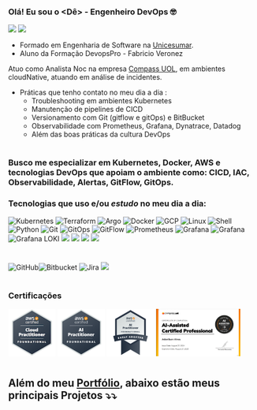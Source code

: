 ### Olá! Eu sou o <Dê>  - Engenheiro DevOps 🤓
[![](https://img.shields.io/badge/portfolio-0077B7?style=for-the-badge&logo=portfolio&logoColor=white)](http://knz.dev.br/)
[![](https://img.shields.io/badge/LinkedIn-0077B5?style=for-the-badge&logo=linkedin&logoColor=white)](https://www.linkedin.com/in/adenilson-konzelmann/) 

- Formado em Engenharia de Software na [Unicesumar](https://www.unicesumar.edu.br/).
- Aluno da Formação DevopsPro - Fabricio Veronez

Atuo como Analista Noc na empresa [Compass UOL](https://compass.uol/en/home/), em ambientes cloudNative, atuando em análise de incidentes.  

- Práticas que tenho contato no meu dia a dia  :
  - Troubleshooting em ambientes Kubernetes
  - Manutenção de pipelines de CICD
  - Versionamento com Git (gitflow e gitOps) e BitBucket 
  - Observabilidade com Prometheus, Grafana, Dynatrace, Datadog
  - Além das boas práticas da cultura DevOps


#

### Busco me especializar em Kubernetes, Docker, AWS e tecnologias DevOps que apoiam o ambiente como: CICD, IAC, Observabilidade, Alertas, GitFlow, GitOps. 
### Tecnologias que uso e/ou _estudo_ no meu dia a dia:

![Kubernetes](https://img.shields.io/badge/kubernetes-%23326ce5.svg?style=for-the-badge&logo=kubernetes&logoColor=white)	![Terraform](https://img.shields.io/badge/terraform-%235835CC.svg?style=for-the-badge&logo=terraform&logoColor=white) ![Argo](https://img.shields.io/badge/Argo-EF7B4D.svg?style=for-the-badge&logo=Argo&logoColor=white)	![Docker](https://img.shields.io/badge/docker-%230db7ed.svg?style=for-the-badge&logo=docker&logoColor=white)  ![GCP](https://img.shields.io/badge/Google_Cloud-4285F4?style=for-the-badge&logo=google-cloud&logoColor=white)   ![Linux](https://img.shields.io/badge/Linux-FCC624?style=for-the-badge&logo=linux&logoColor=black) ![Shell](https://img.shields.io/badge/Shell_Script-121011?style=for-the-badge&logo=gnu-bash&logoColor=white) ![Python](https://img.shields.io/badge/Python-3776AB.svg?style=for-the-badge&logo=Python&logoColor=white) ![Git](https://img.shields.io/badge/git-%23F05033.svg?style=for-the-badge&logo=git&logoColor=white)  ![GitOps](https://img.shields.io/badge/gitOps-%23F05033.svg?style=for-the-badge&logo=git&logoColor=white) ![GitFlow](https://img.shields.io/badge/gitFlow-%23F05033.svg?style=for-the-badge&logo=git&logoColor=white) ![Prometheus](https://img.shields.io/badge/Prometheus-E6522C?style=for-the-badge&logo=Prometheus&logoColor=white) ![Grafana](https://img.shields.io/badge/grafana-%23F46800.svg?style=for-the-badge&logo=grafana&logoColor=white) ![Grafana](https://img.shields.io/badge/grafana%20tempo-%23F46800.svg?style=for-the-badge&logo=grafana&logoColor=white) ![Grafana LOKI](https://img.shields.io/badge/grafana%20loki-%23f4800.svg?style=for-the-badge&logo=grafana&logoColor=white) ![](https://img.shields.io/badge/Opentelemetry-0078D7?style=for-the-badge&logo=azure-devops&logoColor=white) ![](https://img.shields.io/badge/Pipeline-CloudBuild-blue.svg) ![](https://img.shields.io/badge/Pipeline-GitHub%20Actions-black.svg)  ![](https://img.shields.io/badge/ServiceMesh-ISTIO-blue.svg) 

#

![GitHub](https://img.shields.io/badge/github-%23121011.svg?style=for-the-badge&logo=github&logoColor=white)![Bitbucket](https://img.shields.io/badge/bitbucket-%230047B3.svg?style=for-the-badge&logo=bitbucket&logoColor=white)
![Jira](https://img.shields.io/badge/jira-%230A0FFF.svg?style=for-the-badge&logo=jira&logoColor=white)  ![](https://img.shields.io/badge/sprints-0078c7?style=for-the-badge&logo=azure-devops&logoColor=yellow) 
#
### Certificações
<p>
  <img src="./aws-certified-cloud-practitioner.png" alt="AWS Certified Cloud Practitioner" width="96" height="96">
  <img src="./aws-certified-ai-practitioner.png" alt="AWS Certified AI Practitioner" width="96" height="96">
  <img src="./aws-certified-ai-practitioner-early-adopter.png" alt="AWS Certified AI Practitioner Early Adopter" width="96" height="96">
  <img src="./compassIA.png" alt="AWS Certified AI Practitioner Early Adopter" width="" height="96">
</p>

#
###
## Além do meu [Portfólio](http://knz.dev.br/), abaixo estão meus principais Projetos ⤵⤵

